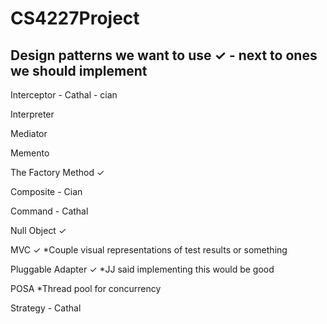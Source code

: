 CS4227Project
==============

Design patterns we want to use
✓ - next to ones we should implement
--------------

Interceptor - Cathal - cian

Interpreter

Mediator

Memento

The Factory Method ✓

Composite - Cian

Command - Cathal

Null Object ✓

MVC ✓
*Couple visual representations of test results or something

Pluggable Adapter ✓
*JJ said implementing this would be good

POSA
*Thread pool for concurrency

Strategy - Cathal
